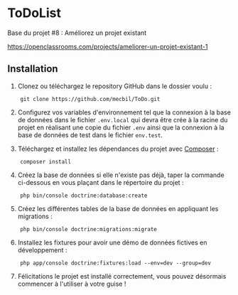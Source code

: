 ToDoList
========

Base du projet #8 : Améliorez un projet existant

https://openclassrooms.com/projects/ameliorer-un-projet-existant-1

## Installation
1. Clonez ou téléchargez le repository GitHub dans le dossier voulu :
```
    git clone https://github.com/mecbil/ToDo.git
```
2. Configurez vos variables d'environnement tel que la connexion à la base de données dans le fichier `.env.local` qui devra être crée à la racine du projet en réalisant une copie du fichier `.env` ainsi que la connexion à la base de données de test dans le fichier `env.test`.

3. Téléchargez et installez les dépendances du projet avec [Composer](https://getcomposer.org/download/) :
```
    composer install
```
4. Créez la base de données si elle n'existe pas déjà, taper la commande ci-dessous en vous plaçant dans le répertoire du projet :
```
    php bin/console doctrine:database:create
```
5. Créez les différentes tables de la base de données en appliquant les migrations :
```
    php bin/console doctrine:migrations:migrate
```
6. Installez les fixtures pour avoir une démo de données fictives en développement :
```
    php app/console doctrine:fixtures:load --env=dev --group=dev
```
7. Félicitations le projet est installé correctement, vous pouvez désormais commencer à l'utiliser à votre guise !

